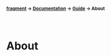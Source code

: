 #### <sup>[fragment](../../README.md) → [Documentation](../README.md) → [Guide](../README.md#guide) → About</sup>
<br>

# About
